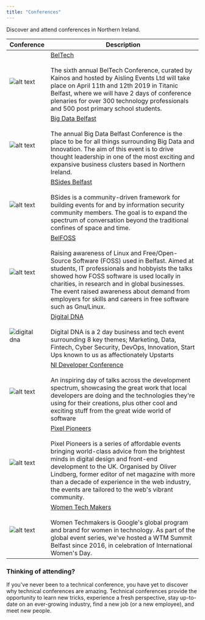 ```yaml
---
title: "Conferences"
---
```


Discover and attend conferences in Northern Ireland.

| Conference  | Description |
|---|---|
| ![alt text](https://img.evbuc.com/https%3A%2F%2Fcdn.evbuc.com%2Fimages%2F55088477%2F83758593513%2F1%2Foriginal.20190114-105907?w=1000&auto=compress&rect=0%2C256%2C1024%2C512&s=6cabc5bdd7f738cb495fe4eba2eff889) | [BelTech](https://beltech.co) <br><br> The sixth annual BelTech Conference, curated by Kainos and hosted by Aisling Events Ltd will take place on April 11th and 12th 2019 in Titanic Belfast, where we will have 2 days of conference plenaries for over 300 technology professionals and 500 post primary school students. |
| ![alt text](https://d3ku2up3znex6l.cloudfront.net/public/sitepagenote_note/bf/93/932c_3a2d.jpg?c=acd2) | [Big Data Belfast](https://www.bigdatabelfast.com) <br><br> The annual Big Data Belfast Conference is the place to be for all things surrounding Big Data and Innovation. The aim of this event is to drive thought leadership in one of the most exciting and expansive business clusters based in Northern Ireland. |
| ![alt text](https://cdn-images-1.medium.com/max/1200/1*cvS3xJplVq-wmLKaBwTYvQ.png) | [BSides Belfast](https://bsidesbelfast.org) <br><br> BSides is a community-driven framework for building events for and by information security community members.  The goal is to expand the spectrum of conversation beyond the traditional confines of space and time. |
| ![alt text](https://secure.meetupstatic.com/photos/event/6/0/4/e/600_469104654.jpeg) | [BelFOSS](http://belfoss.eeecs.qub.ac.uk/) <br><br> Raising awareness of Linux and Free/Open-Source Software (FOSS) used in Belfast. Aimed at students, IT professionals and hobbyists the talks showed how FOSS software is used locally in charities, in research and in global businesses. The event raised awareness about demand from employers for skills and careers in free software such as Gnu/Linux. |
| ![digital dna](https://digitaldna.org.uk/wp-content/uploads/2018/03/Print-Landscape-Full-Colour-1.jpg) | [Digital DNA](https://digitaldna.org.uk/) <br><br> Digital DNA is a 2 day business and tech event surrounding 8 key themes;  Marketing, Data, Fintech, Cyber Security, DevOps, Innovation, Start Ups known to us as affectionately Upstarts |
| ![alt text](https://pbs.twimg.com/profile_images/815273595165442049/YMo7qYyJ.jpg) | [NI Developer Conference](https://www.nidevconf.com/) <br><br> An inspiring day of talks across the development spectrum, showcasing the great work that local developers are doing and the technologies they're using for their creations, plus other cool and exciting stuff from the great wide world of software |
| ![alt text](https://d2z6c3c3r6k4bx.cloudfront.net/uploads/event/logo/1068220/6c4a0b1be7c9a2a17101d749fb6a43c0.jpg) | [Pixel Pioneers](https://pixelpioneers.co) <br><br> Pixel Pioneers is a series of affordable events bringing world-class advice from the brightest minds in digital design and front-end development to the UK. Organised by Oliver Lindberg, former editor of net magazine with more than a decade of experience in the web industry, the events are tailored to the web's vibrant community. |
| ![alt text](https://womentechmakersbelfast.com/uploads/1/1/7/3/117317623/women-techmakers-belfast-2018-w5-conference_2.jpeg) | [Women Tech Makers](https://womentechmakersbelfast.com/tickets.html) <br><br> ​Women Techmakers is Google's global program and brand for women in technology. As part of the global event series, we've hosted a WTM Summit Belfast since 2016, in celebration of International Women's Day. |


### Thinking of attending?

If you've never been to a technical conference, you have yet to discover why technical conferences are amazing. Technical conferences provide the opportunity to learn new tricks, experience a fresh perspective, stay up-to-date on an ever-growing industry, find a new job (or a new employee), and meet new people.
